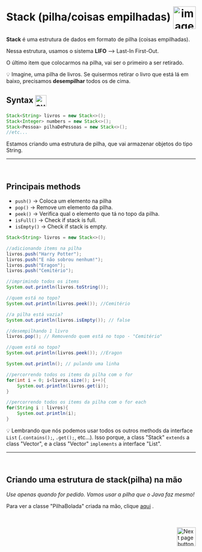<h1 align="center">
    Stack (pilha/coisas empilhadas)
    <img src="https://cdn-icons-png.flaticon.com/512/3389/3389081.png" alt="image icon" width="60px" align="center">
</h1>

**Stack** é uma estrutura de dados em formato de pilha (coisas empilhadas).

Nessa estrutura, usamos o sistema **LIFO** --> Last-In First-Out.

O último item que colocarmos na pilha, vai ser o primeiro a ser retirado.

:bulb: Imagine, uma pilha de livros. Se quisermos retirar o livro que está lá em baixo, precisamos **desempilhar** todos os de cima.
<br>

## Syntax <img src="https://cdn-icons-png.flaticon.com/512/1442/1442581.png" alt="curly braces icon" width="30px" align="center">

```java
Stack<String> livros = new Stack<>();
Stack<Integer> numbers = new Stack<>();
Stack<Pessoa> pilhaDePessoas = new Stack<>();
//etc...
```

Estamos criando uma estrutura de pilha, que vai armazenar objetos do tipo String.

<hr>
<br>

## Principais methods

- `push()`    ->  Coloca um elemento na pilha
- `pop()`     ->  Remove um elemento da pilha.
- `peek()`    ->  Verifica qual o elemento que tá no topo da pilha.
- `isFull()`  ->  Check if stack is full.
- `isEmpty()` ->  Check if stack is empty.

```java
Stack<String> livros = new Stack<>();

//adicionando items na pilha
livros.push("Harry Potter");
livros.push("E não sobrou nenhum!");
livros.push("Eragon");
livros.push("Cemitério");

//imprimindo todos os items
System.out.println(livros.toString());

//quem está no topo?
System.out.println(livros.peek()); //Cemitério

//a pilha está vazia?
System.out.println(livros.isEmpty()); // false

//desempilhando 1 livro
livros.pop(); // Removendo quem está no topo - "Cemitério"

//quem está no topo?
System.out.println(livros.peek()); //Eragon

System.out.println(); // pulando uma linha

//percorrendo todos os items da pilha com o for
for(int i = 0; i<livros.size(); i++){
    System.out.println(livros.get(i));
}

//percorrendo todos os items da pilha com o for each
for(String i : livros){
    System.out.println(i);
}
```

:bulb: Lembrando que nós podemos usar todos os outros methods da interface `List` (`.contains();`, `.get();`, etc...). Isso porque, a class "Stack" `extends` a class "Vector", e a class "Vector" `implements` a interface "List".

<hr>
<br>

## Criando uma estrutura de stack(pilha) na mão

*Use apenas quando for pedido. Vamos usar a pilha que o Java faz mesmo!*
 
Para ver a classe "PilhaBolada" criada na mão, clique [aqui](https://github.com/lGabrielDev/02.java/blob/main/Estudo/25.estrutura_de_dados/4.stack/PilhaBolada.java") .

<br>
<br>

<!-- Botão para próxima página -->
<a href="https://github.com/lGabrielDev/02.java/blob/main/Estudo/25.estrutura_de_dados/5.queue/1.simple_queue/queue.md">
  <img src="https://cdn-icons-png.flaticon.com/512/8175/8175884.png" alt="Next page button" width="50px" align="right">
</a>


